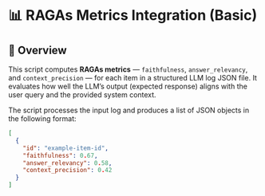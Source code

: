 # 📊 RAGAs Metrics Integration (Basic)

## 📘 Overview

This script computes **RAGAs metrics** — `faithfulness`, `answer_relevancy`, and `context_precision` — for each item in a structured LLM log JSON file. It evaluates how well the LLM’s output (expected response) aligns with the user query and the provided system context.

The script processes the input log and produces a list of JSON objects in the following format:

```json
[
  {
    "id": "example-item-id",
    "faithfulness": 0.67,
    "answer_relevancy": 0.58,
    "context_precision": 0.42
  }
]
